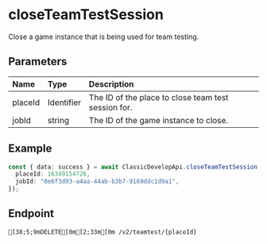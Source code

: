 
# closeTeamTestSession
Close a game instance that is being used for team testing.


## Parameters
| Name    | Type       | Description                                         |
| :------ | :--------- | :-------------------------------------------------- |
| placeId | Identifier | The ID of the place to close team test session for. |
| jobId   | string     | The ID of the game instance to close.               |



## Example
```ts copy showLineNumbers
const { data: success } = await ClassicDevelopApi.closeTeamTestSession({
  placeId: 16349154726,
  jobId: "0e6f3d93-a4aa-44ab-b3b7-9169ddc1d9a1",
}); 
```



## Endpoint
```ansi
[38;5;9mDELETE[0m[2;33m[0m /v2/teamtest/{placeId}
```
  